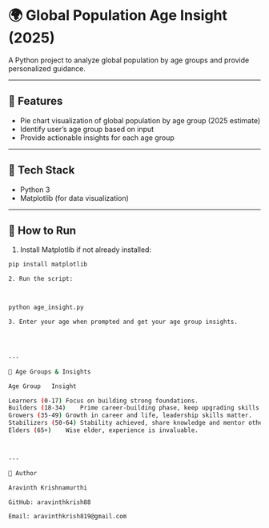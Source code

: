 # 🌍 Global Population Age Insight (2025)

A Python project to analyze global population by age groups and provide personalized guidance.

---

## 🔹 Features
- Pie chart visualization of global population by age group (2025 estimate)  
- Identify user’s age group based on input  
- Provide actionable insights for each age group  

---

## 🔹 Tech Stack
- Python 3  
- Matplotlib (for data visualization)  

---

## 🔹 How to Run
1. Install Matplotlib if not already installed:
```bash
pip install matplotlib

2. Run the script:



python age_insight.py

3. Enter your age when prompted and get your age group insights.




---

🔹 Age Groups & Insights

Age Group	Insight

Learners (0-17)	Focus on building strong foundations.
Builders (18-34)	Prime career-building phase, keep upgrading skills.
Growers (35-49)	Growth in career and life, leadership skills matter.
Stabilizers (50-64)	Stability achieved, share knowledge and mentor others.
Elders (65+)	Wise elder, experience is invaluable.



---

📌 Author

Aravinth Krishnamurthi

GitHub: aravinthkrish88

Email: aravinthkrish819@gmail.com
